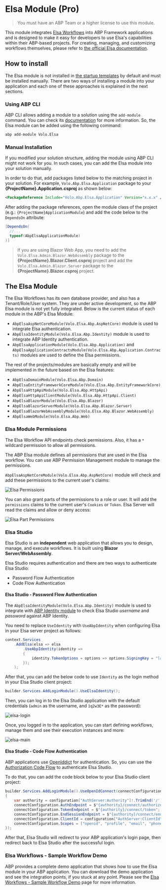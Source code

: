 # Elsa Module (Pro)

> You must have an ABP Team or a higher license to use this module.

This module integrates [Elsa Workflows](https://docs.elsaworkflows.io/) into ABP Framework applications and is designed to make it easy for developers to use Elsa's capabilities within their ABP-based projects. For creating, managing, and customizing workflows themselves, please refer to [the official Elsa documentation](https://docs.elsaworkflows.io/).

## How to install

The Elsa module is not installed in [the startup templates](../solution-templates/layered-web-application) by default and must be installed manually. There are two ways of installing a module into your application and each one of these approaches is explained in the next sections.

### Using ABP CLI

ABP CLI allows adding a module to a solution using the ```add-module``` command. You can check its [documentation](../cli#add-module) for more information. So, the Elsa module can be added using the following command:

```bash
abp add-module Volo.Elsa
```

### Manual Installation

If you modified your solution structure, adding the module using ABP CLI might not work for you. In such cases, you can add the Elsa module into your solution manually.

In order to do that, add packages listed below to the matching project in your solution. For example, `Volo.Abp.Elsa.Application` package to your **{ProjectName}.Application.csproj** as shown below:

```xml
<PackageReference Include="Volo.Abp.Elsa.Application" Version="x.x.x" />
```

After adding the package references, open the module class of the project (e.g.: `{ProjectName}ApplicationModule`) and add the code below to the `DependsOn` attribute:

```csharp
[DependsOn(
  //...
  typeof(AbpElsaApplicationModule)
)]
```

> If you are using Blazor Web App, you need to add the `Volo.Elsa.Admin.Blazor.WebAssembly` package to the **{ProjectName}.Blazor.Client.csproj** project and add the `Volo.Elsa.Admin.Blazor.Server` package to the **{ProjectName}.Blazor.csproj** project.

## The Elsa Module

The Elsa Workflows has its own database provider, and also has a Tenant/Role/User system. They are under active development, so the ABP Elsa module is not yet fully integrated. Below is the current status of each module in the ABP's Elsa Module:

- `AbpElsaAspNetCoreModule(Volo.Elsa.Abp.AspNetCore)` module is used to integrate Elsa authentication.
- `AbpElsaIdentityModule(Volo.Elsa.Abp.Identity)` module is used to integrate ABP Identity authentication.
- `AbpElsaApplicationModule(Volo.Elsa.Abp.Application)` and `AbpElsaApplicationContractsModule(Volo.Elsa.Abp.Application.Contracts)` modules are used to define the Elsa permissions.

The rest of the projects/modules are basically empty and will be implemented in the future based on the Elsa features:

- `AbpElsaDomainModule(Volo.Elsa.Abp.Domain)`
- `AbpElsaEntityFrameworkCoreModule(Volo.Elsa.Abp.EntityFrameworkCore)`
- `AbpElsaHttpApiModule(Volo.Elsa.Abp.HttpApi)`
- `AbpElsaHttpApiClientModule(Volo.Elsa.Abp.HttpApi.Client)`
- `AbpElsaBlazorModule(Volo.Elsa.Abp.Blazor)`
- `AbpElsaBlazorServerModule(Volo.Elsa.Abp.Blazor.Server)`
- `AbpElsaBlazorWebAssemblyModule(Volo.Elsa.Abp.Blazor.WebAssembly)`
- `AbpElsaWebModule(Volo.Elsa.Abp.Web)`

### Elsa Module Permissions

The Elsa Workflow API endpoints check permissions. Also, it has a `*` wildcard permission to allow all permissions.

The ABP Elsa module defines all permissions that are used in the Elsa workflow. You can use ABP Permission Management module to manage the permissions.

`AbpElsaAspNetCoreModule(Volo.Elsa.Abp.AspNetCore)` module will check and add these permissions to the current user's claims:

![Elsa Permissions](../images/elsa-permissions.png)

You can also grant parts of the permissions to a role or user. It will add the `permissions` claims to the current user's `Cookies` or `Token`. Elsa Server will read the claims and allow or deny access:

![Elsa Part Permissions](../images/elsa-part-permissions.png)

### Elsa Studio

Elsa Studio is an **independent** web application that allows you to design, manage, and execute workflows. It is built using **Blazor Server/WebAssembly**.

Elsa Studio requires authentication and there are two ways to authenticate Elsa Studio:

* Password Flow Authentication
* Code Flow Authentication

#### Elsa Studio - Password Flow Authentication

The `AbpElsaIdentityModule(Volo.Elsa.Abp.Identity)` module is used to integrate with [ABP Identity module](./identity-pro.md) to check Elsa Studio *username* and *password* against ABP Identity. 

You need to replace `UseIdentity` with `UseAbpIdentity` when configuring Elsa in your Elsa server project as follows:

```csharp
context.Services
    .AddElsa(elsa => elsa
        .UseAbpIdentity(identity =>
        {
            identity.TokenOptions = options => options.SigningKey = "large-signing-key-for-signing-JWT-tokens";
        });
    );
```

After that, you can add the below code to use `Identity` as the login method in your Elsa Studio client project:

```csharp
builder.Services.AddLoginModule().UseElsaIdentity();
```

Then, you can log in to the Elsa Studio application with the default credentials (`admin` as the username, and `1q2w3E*` as the password):

![elsa-login](../images/elsa-password-login.png)

Once, you logged in to the application, you can start defining workflows, manage them and see their execution instances and more:

![elsa-main](../images/elsa-main-page.png)

#### Elsa Studio - Code Flow Authentication

ABP applications use [OpenIddict](./openiddict-pro.md) for authentication. So, you can use the [Authorization Code Flow](https://oauth.net/2/grant-types/authorization-code/) to authenticate Elsa Studio.

To do that, you can add the code block below to your Elsa Studio client project:

```csharp
builder.Services.AddLoginModule().UseOpenIdConnect(connectConfiguration =>
{
    var authority = configuration["AuthServer:Authority"]!.TrimEnd('/'); // Your Server URL
    connectConfiguration.AuthEndpoint = $"{authority}/connect/authorize";
    connectConfiguration.TokenEndpoint = $"{authority}/connect/token";
    connectConfiguration.EndSessionEndpoint = $"{authority}/connect/endsession";
    connectConfiguration.ClientId = configuration["AuthServer:ClientId"]!;
    connectConfiguration.Scopes = ["openid", "profile", "email", "phone", "roles", "offline_access", "ElsaDemoAppServer"];
});
```

After that, Elsa Studio will redirect to your ABP application's login page, then redirect back to Elsa Studio after the successful login.

### Elsa Workflows - Sample Workflow Demo

ABP provides a complete demo application that shows how to use the Elsa module in your ABP application. You can download the demo application and see the integration points, if you stuck at any point. Please see the [Elsa Workflows - Sample Workflow Demo](../samples/elsa-workflows-demo.md) page for more information.
